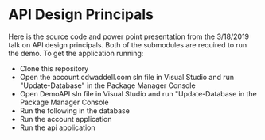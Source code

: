 # API Design Principals
Here is the source code and power point presentation from the 3/18/2019 talk on API design principals. Both of the submodules are required to run the demo. To get the application running:
* Clone this repository
* Open the account.cdwaddell.com sln file in Visual Studio and run "Update-Database" in the Package Manager Console
* Open DemoAPI sln file in Visual Studio and run "Update-Database in the Package Manager Console
* Run the following in the database
* Run the account application
* Run the api application
